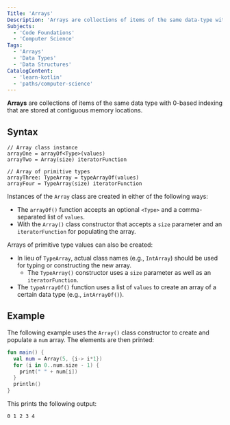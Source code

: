 ```yaml
---
Title: 'Arrays'
Description: 'Arrays are collections of items of the same data-type with 0-based indexing that are stored at contiguous memory locations.'
Subjects:
  - 'Code Foundations'
  - 'Computer Science'
Tags:
  - 'Arrays'
  - 'Data Types'
  - 'Data Structures'
CatalogContent:
  - 'learn-kotlin'
  - 'paths/computer-science'
---
```


**Arrays** are collections of items of the same data type with 0-based indexing that are stored at contiguous memory locations.

## Syntax

```pseudo
// Array class instance
arrayOne = arrayOf<Type>(values)
arrayTwo = Array(size) iteratorFunction

// Array of primitive types
arrayThree: TypeArray = typeArrayOf(values)
arrayFour = TypeArray(size) iteratorFunction
```

Instances of the `Array` class are created in either of the following ways:

- The `arrayOf()` function accepts an optional `<Type>` and a comma-separated list of `values`.
- With the `Array()` class constructor that accepts a `size` parameter and an `iteratorFunction` for populating the array.

Arrays of primitive type values can also be created:

- In lieu of `TypeArray`, actual class names (e.g., `IntArray`) should be used for typing or constructing the new array.
  - The `TypeArray()` constructor uses a `size` parameter as well as an `iteratorFunction`.
- The `typeArrayOf()` function uses a list of `values` to create an array of a certain data type (e.g., `intArrayOf()`).

## Example

The following example uses the `Array()` class constructor to create and populate a `num` array. The elements are then printed:

```kotlin
fun main() {
  val num = Array(5, {i-> i*1})
  for (i in 0..num.size - 1) {
    print(" " + num[i])
  }
  println()
}
```

This prints the following output:

```shell
0 1 2 3 4
```
